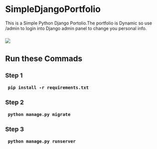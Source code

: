 # SimpleDjangoPortfolio

This is a Simple Python Django Portolio.The portfolio is Dynamic so use /admin to login into Django admin panel to change you personal info.

<h3> 
     
     
<div> <img src="https://github.com/tech-jamara/SimpleDjangoPortfolio/blob/main/mode.png?raw=true"  />


## Run these Commads
### Step 1
     pip install -r requirements.txt
### Step 2
     python manage.py migrate
        
### Step 3
     python manage.py runserver
  













